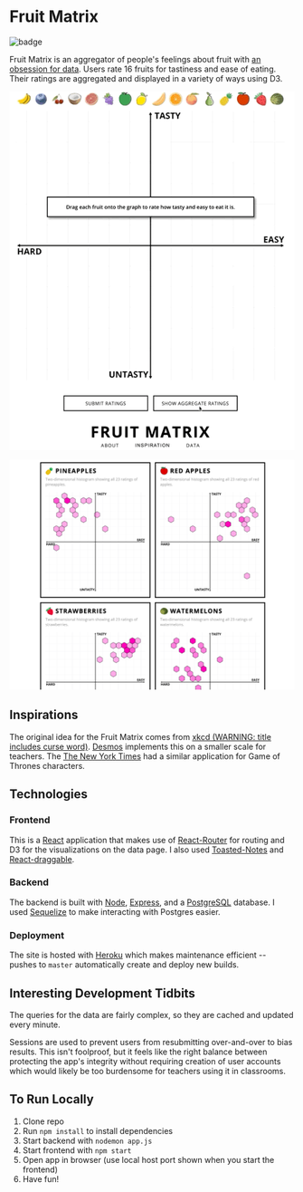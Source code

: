 # Fruit Matrix

![badge](https://action-badges.now.sh/TylerAuer/fruit)

Fruit Matrix is an aggregator of people's feelings about fruit with [an obsession for data](https://fruit.tylerauer.com/#/data). Users rate 16 fruits for tastiness and ease of eating. Their ratings are aggregated and displayed in a variety of ways using D3.

<p align='center'>
    <a href="https://fruit.tylerauer.com">
      <img alt='gif of fruit matrix aggregate' src='https://github.com/TylerAuer/fruit/blob/master/snapshot-matrix.gif'/>
    </a>
</p>

[![Snapshot of 2D histograms from Data page](https://github.com/TylerAuer/fruit/blob/master/snapshot-data.png)](https://fruit.tylerauer.com)

## Inspirations

The original idea for the Fruit Matrix comes from [xkcd (WARNING: title includes curse word)](https://xkcd.com/388/). [Desmos](https://teacher.desmos.com/activitybuilder/custom/58cb067910f10b0a21d4db93) implements this on a smaller scale for teachers. The [The New York Times](https://www.nytimes.com/interactive/2017/08/09/upshot/game-of-thrones-chart.html) had a similar application for Game of Thrones characters.

## Technologies

### Frontend

This is a [React](https://reactjs.org/) application that makes use of [React-Router](https://reactrouter.com/web/guides/quick-start) for routing and D3 for the visualizations on the data page. I also used [Toasted-Notes](https://toasted-notes.netlify.app/) and [React-draggable](https://www.npmjs.com/package/react-draggable).

### Backend

The backend is built with [Node](https://nodejs.org/en/), [Express](https://expressjs.com/), and a [PostgreSQL](https://www.postgresql.org/) database. I used [Sequelize](https://sequelize.org/) to make interacting with Postgres easier.

### Deployment

The site is hosted with [Heroku](https://www.heroku.com/home) which makes maintenance efficient -- pushes to `master` automatically create and deploy new builds.

## Interesting Development Tidbits

The queries for the data are fairly complex, so they are cached and updated every minute.

Sessions are used to prevent users from resubmitting over-and-over to bias results. This isn't foolproof, but it feels like the right balance between protecting the app's integrity without requiring creation of user accounts which would likely be too burdensome for teachers using it in classrooms.

## To Run Locally

1. Clone repo
2. Run `npm install` to install dependencies
3. Start backend with `nodemon app.js`
4. Start frontend with `npm start`
5. Open app in browser (use local host port shown when you start the frontend)
6. Have fun!
